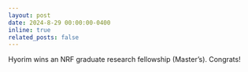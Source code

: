 ```yaml
---
layout: post
date: 2024-8-29 00:00:00-0400
inline: true
related_posts: false
---
```


Hyorim wins an NRF graduate research fellowship (Master’s). Congrats!
